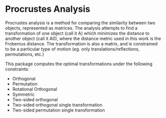 # Procrustes Analysis
Procrustes analysis is a method for comparing the similarity between two objects, represented as matrices. The analysis attempts to find a transformation of one object (call it A) which minimizes the distance to another object (call it A0), where the distance metric used in this work is the Frobenius distance. 
The transformation is also a matrix, and is constrained to be a particular type of motion (eg. only translations/reflections, permutations, etc.)

This package computes the optimal transformations under the following constraints:
* Orthogonal
* Permutation
* Rotational Orthogonal
* Symmetric 
* Two-sided orthogonal
* Two-sided orthogonal single transformation
* Two-sided permutation single transformation


